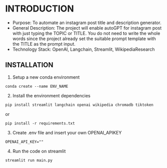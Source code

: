 # INTRODUCTION

- Purpose: To automate an instagram post title and description generator.
- General Description: The project will enable autoGPT for instagram post with just typing the TOPIC or TITLE. You do not need to write the whole words since the project already set the suitable prompt template with the TITLE as the prompt input.
- Technology Stack: OpenAI, Langchain, Streamlit, WikipediaResearch

## INSTALLATION

1. Setup a new conda environment

```
conda create --name ENV_NAME
```

2. Install the environment dependencies

```
pip install streamlit langchain openai wikipedia chromadb tiktoken
```

or

```
pip install -r requirements.txt
```

3. Create .env file and insert your own OPENAI_APIKEY

```
OPENAI_API_KEY=""
```

4. Run the code on streamlit

```
streamlit run main.py
```
